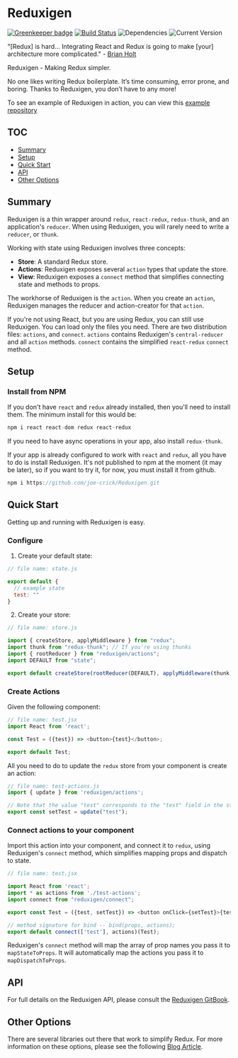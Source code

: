 

Reduxigen
=======

[![Greenkeeper badge](https://badges.greenkeeper.io/joe-crick/Reduxigen.svg)](https://greenkeeper.io/)
[![Build Status](https://travis-ci.org/joe-crick/Reduxigen.svg?branch=master)](https://travis-ci.org/joe-crick/Reduxigen)
![Dependencies](https://img.shields.io/badge/dependencies-up%20to%20date-brightgreen.svg)
![Current Version](https://img.shields.io/badge/version-0.0.1-green.svg)

"[Redux] is hard... Integrating React and Redux is going to make [your] architecture more complicated." - [Brian Holt](https://github.com/btholt)

Reduxigen - Making Redux simpler.

No one likes writing Redux boilerplate. It’s time consuming, error prone, and boring. Thanks to Reduxigen, you don’t have to any more!

To see an example of Reduxigen in action, you can view this [example repository](https://github.com/joe-crick/book-my-hooptie)

## TOC

<!-- TOC -->

- [Summary](#summary)
- [Setup](#setup)
- [Quick Start](#quick-start)
- [API](#api)
- [Other Options](#other-options)

<!-- /TOC -->

## Summary

Reduxigen is a thin wrapper around `redux`, `react-redux`, `redux-thunk`, and an application's `reducer`. When using Reduxigen, you will rarely need to write a `reducer`, or `thunk`.

Working with state using Reduxigen involves three concepts:

* **Store**: A standard Redux store.
* **Actions**: Reduxigen exposes several `action` types that update the store.
* **View**: Reduxigen exposes a `connect` method that simplifies connecting state and methods to props.

The workhorse of Reduxigen is the `action`. When you create an `action`, Reduxigen manages the reducer and action-creator for that `action`.

If you're not using React, but you are using Redux, you can still use Reduxigen. You can load only the files you need. There are two distribution files: `actions`, and `connect`. `actions` contains Reduxigen's `central-reducer` and all `action` methods. `connect` contains the simplified `react-redux` `connect` method.

## Setup

### Install from NPM

If you don't have `react` and `redux` already installed, then you'll need to install them. The minimum install for this would be:

```js
npm i react react-dom redux react-redux
```

If you need to have async operations in your app, also install `redux-thunk`.

If your app is already configured to work with `react` and `redux`, all you have to do is install Reduxigen. It's not published to npm at the moment (it may be later), so if you want to try it, for now, you must install it from github.

```js
npm i https://github.com/joe-crick/Reduxigen.git
```

## Quick Start

Getting up and running with Reduxigen is easy.

### Configure

1. Create your default state:

```js
// file name: state.js

export default {
  // example state
  test: ""
}

```

2. Create your store:

```js
// file name: store.js

import { createStore, applyMiddleware } from "redux";
import thunk from "redux-thunk"; // If you're using thunks
import { rootReducer } from "reduxigen/actions";
import DEFAULT from "state";

export default createStore(rootReducer(DEFAULT), applyMiddleware(thunk));
```

### Create Actions

Given the following component:

```js
// file name: test.jsx
import React from 'react';

const Test = ({test}) => <button>{test}</button>;

export default Test;

```

All you need to do to update the `redux` store from your component is create an action:

```js
// file name: test-actions.js
import { update } from 'reduxigen/actions';

// Note that the value "test" corresponds to the "test" field in the state object.
export const setTest = update("test");

```
### Connect actions to your component

Import this action into your component, and connect it to `redux`, using Reduxigen's `connect` method, which simplifies mapping props and dispatch to state.

```js
// file name: test.jsx

import React from 'react';
import * as actions from './test-actions';
import connect from "reduxigen/connect";

export const Test = ({test, setTest}) => <button onClick={setTest}>{test}</button>;

// method signature for bind -- bind(props, actions);
export default connect(['test'], actions)(Test);

```

Reduxigen's `connect` method will map the array of prop names you pass it to `mapStateToProps`. It will automatically map the actions you pass it to `mapDispatchToProps`.

## API

For full details on the Reduxigen API, please consult the [Reduxigen GitBook](https://joe-crick.gitbooks.io/reduxigen/content/).

## Other Options
There are several libraries out there that work to simplify Redux. For more information on these options, please see the following [Blog Article]().